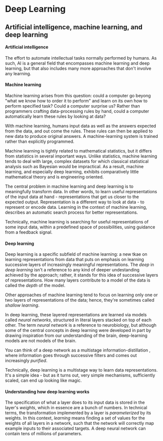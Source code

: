 # Deep Learning

## Artificial intelligence, machine learning, and deep learning

#### Artificial intelligence
The effort to automate intellectual tasks normally performed by humans. As such, AI is a general field that encompasses machine learning and deep learning, but that
also includes many more approaches that don't involve any learning.
#### Machine learning
Machine learning arises from this question: could a computer go beyong "what we know how to order it to perform" and learn on its own how to perform specified task?
Could a computer surprise us? Rather than programmers crafting data-processing rules by hand, could a computer automatically learn these rules by looking at data?

With machine learning, humans input data as well as the answers expected from the data, and out come the rules. These rules can then be applied to new data to produce
original answers. A machine-learning system is trained rather than explicitly programmed.

Machine learning is tightly related to mathematical statistics, but it differs from statistics in several important ways. Unlike statistics, machine learning tends
to deal with large, complex datasets for which classical statistical analysis such as Bayesian would be impractical. As a result, machine learning, and especially
deep learning, exhibits comparatively little mathematical theory and is engineering oriented.

The central problem in machine learning and deep learning is to meaningfully transform data. In other words, to learn useful representations of the input data at
hand - representations that get us closer to the expected output. Representation is a different way to look at data - to represent or encode data. Learning in the
context of machine learning, describes an automatic search process for better representations.

Technically, machine learning is searching for useful representations of some input data, within a predefined space of possibilities, using guidance from a feedback
signal.
#### Deep learning
Deep learning is a specific subfield of machine learning: a new tkae on learning representations from data that puts on emphasis on learning successive layers of
increasingly meaningful representations. The *deep* in *deep learning* isn't a reference to any kind of deeper undestanding achieved by the approach; rather, it stands
for this idea of successive layers of representations. How many layers contribute to a model of the data is called the *depth* of the model.

Other approaches of machine learning tend to focus on learning only one or two layers of representations of the data; hence, they're sometimes called *shallow learning*.

In deep learning, these layered representations are learned via models called *neural networks*, structured in literal layers stacked on top of each other. The term
*neural network* is a reference to neurobiology, but although some of the central concepts in deep learning were developed in part by drawing inspiration from our
understanding of the brain, deep-learning models are not models of the brain.

You can think of a deep network as a multistage information-distillation , where information goes through successive filters and comes out increasingly *purified*.

Technically, deep learning is a multistage way to learn data representations. It's a simple idea - but as it turns out, very simple mechanisms, sufficiently scaled,
can end up looking like magic.
#### Understanding how deep learning works
The specification of what a layer does to its input data is stored in the layer's *weights*, which in essence are a bunch of numbers. In technical terms, the transformation
implemented by a layer is *parameterized* by its weights. In this context, *learning* means finding a set of values for the weights of all layers in a network, such
that the network will correctly map example inputs to their associated targets. A deep neural network can contain tens of millions of parameters.

